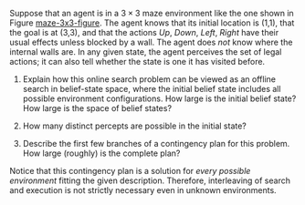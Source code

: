 

Suppose that an agent is in a $3 \times 3$
maze environment like the one shown in
Figure <a class="insideBookFigRef"  target="_blank" href="https://aimacode.github.io/aima-exercises/figures/maze-3x3-figure.png">maze-3x3-figure</a>. The agent knows that its
initial location is (1,1), that the goal is at (3,3), and that the
actions <i>Up</i>, <i>Down</i>, <i>Left</i>, <i>Right</i> have their usual
effects unless blocked by a wall. The agent does <i>not</i> know
where the internal walls are. In any given state, the agent perceives
the set of legal actions; it can also tell whether the state is one it
has visited before.<br>

1.  Explain how this online search problem can be viewed as an offline
    search in belief-state space, where the initial belief state
    includes all possible environment configurations. How large is the
    initial belief state? How large is the space of belief states?<br>

2.  How many distinct percepts are possible in the initial state?<br>

3.  Describe the first few branches of a contingency plan for this
    problem. How large (roughly) is the complete plan?<br>

Notice that this contingency plan is a solution for <i>every
possible environment</i> fitting the given description. Therefore,
interleaving of search and execution is not strictly necessary even in
unknown environments.
